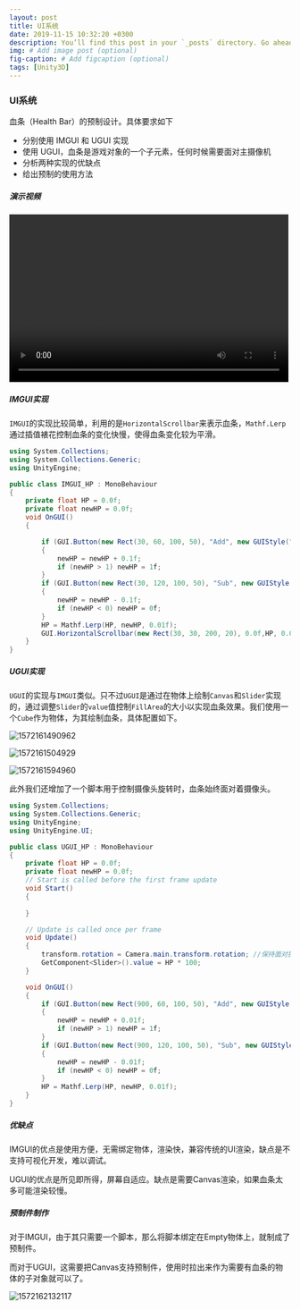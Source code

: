```yaml
---
layout: post
title: UI系统
date: 2019-11-15 10:32:20 +0300
description: You’ll find this post in your `_posts` directory. Go ahead and edit it and re-build the site to see your changes. # Add post description (optional)
img: # Add image post (optional)
fig-caption: # Add figcaption (optional)
tags: [Unity3D]
---
```


### UI系统

血条（Health Bar）的预制设计。具体要求如下

- 分别使用 IMGUI 和 UGUI 实现
- 使用 UGUI，血条是游戏对象的一个子元素，任何时候需要面对主摄像机
- 分析两种实现的优缺点
- 给出预制的使用方法

##### 演示视频

<video id="video" width="500" height="300" controls="controls">
        <source src="https://bentsai7.github.io/assets/assets/演示hw8.mp4" type="video/mp4">
  </video>

##### IMGUI实现

`IMGUI`的实现比较简单，利用的是`HorizontalScrollbar`来表示血条，`Mathf.Lerp`通过插值裱花控制血条的变化快慢，使得血条变化较为平滑。

```c#
using System.Collections;
using System.Collections.Generic;
using UnityEngine;

public class IMGUI_HP : MonoBehaviour
{
	private float HP = 0.0f;
	private float newHP = 0.0f;
    void OnGUI()
    {

		if (GUI.Button(new Rect(30, 60, 100, 50), "Add", new GUIStyle("button") { fontSize = 15 }))
		{
			newHP = newHP + 0.1f;
			if (newHP > 1) newHP = 1f;
		}
		if (GUI.Button(new Rect(30, 120, 100, 50), "Sub", new GUIStyle("button") { fontSize = 15 }))
		{
			newHP = newHP - 0.1f;
			if (newHP < 0) newHP = 0f;
		}
		HP = Mathf.Lerp(HP, newHP, 0.01f);
		GUI.HorizontalScrollbar(new Rect(30, 30, 200, 20), 0.0f,HP, 0.0f, 1.0f);
	}
}
```
##### UGUI实现
`UGUI`的实现与`IMGUI`类似。只不过`UGUI`是通过在物体上绘制`Canvas`和`Slider`实现的，通过调整`Slider`的`value`值控制`FillArea`的大小以实现血条效果。我们使用一个`Cube`作为物体，为其绘制血条，具体配置如下。

![1572161490962]({{site.baseurl}}/assets/assets/1572161490962.png)

![1572161504929]({{site.baseurl}}/assets/assets/1572161504929.png)

![1572161594960]({{site.baseurl}}/assets/assets/1572161594960.png)

此外我们还增加了一个脚本用于控制摄像头旋转时，血条始终面对着摄像头。

```c#
using System.Collections;
using System.Collections.Generic;
using UnityEngine;
using UnityEngine.UI;

public class UGUI_HP : MonoBehaviour
{
	private float HP = 0.0f;
	private float newHP = 0.0f;
	// Start is called before the first frame update
	void Start()
    {
        
    }

    // Update is called once per frame
    void Update()
    {
		transform.rotation = Camera.main.transform.rotation; //保持面对摄像头
		GetComponent<Slider>().value = HP * 100;
	}

	void OnGUI()
	{
		if (GUI.Button(new Rect(900, 60, 100, 50), "Add", new GUIStyle("button") { fontSize = 15 }))
		{
			newHP = newHP + 0.01f;
			if (newHP > 1) newHP = 1f;
		}
		if (GUI.Button(new Rect(900, 120, 100, 50), "Sub", new GUIStyle("button") { fontSize = 15 }))
		{
			newHP = newHP - 0.01f;
			if (newHP < 0) newHP = 0f;
		}
		HP = Mathf.Lerp(HP, newHP, 0.01f);
	}
}
```

##### 优缺点
IMGUI的优点是使用方便，无需绑定物体，渲染快，兼容传统的UI渲染，缺点是不支持可视化开发，难以调试。

UGUI的优点是所见即所得，屏幕自适应。缺点是需要Canvas渲染，如果血条太多可能渲染较慢。

##### 预制件制作

对于IMGUI，由于其只需要一个脚本，那么将脚本绑定在Empty物体上，就制成了预制件。

而对于UGUI，这需要把Canvas支持预制件，使用时拉出来作为需要有血条的物体的子对象就可以了。

![1572162132117]({{site.baseurl}}/assets/assets/1572162132117.png)


